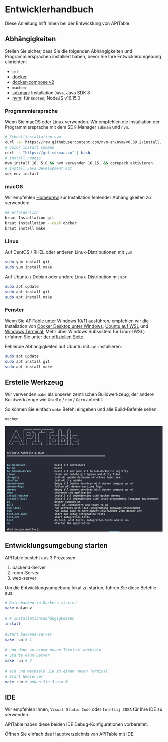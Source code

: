 # Entwicklerhandbuch

Diese Anleitung hilft Ihnen bei der Entwicklung von APITable.

## Abhängigkeiten

Stellen Sie sicher, dass Sie die folgenden Abhängigkeiten und Programmiersprachen installiert haben, bevor Sie Ihre Entwicklerumgebung einrichten:

- `git`
- [docker](https://docs.docker.com/engine/install/)
- [docker-compose v2](https://docs.docker.com/engine/install/)
- `machen`
- [sdkman](https://sdkman.io/): Installation `Java`, Java SDK 8
- [nvm](https://github.com/nvm-sh/nvm): für `Knoten`, NodeJS v16.15.0


### Programmiersprache

Wenn Sie macOS oder Linux verwenden. Wir empfehlen die Installation der Programmiersprache mit dem SDK-Manager `sdkman` und `nvm`.

```bash
# Schnellinstallation nvm
curl -o- https://raw.githubusercontent.com/nvm-sh/nvm/v0.39.2/install. h | bash
# quick install sdkman
curl -s "https://get.sdkman.io" | bash
# install nodejs 
nvm install 16. 5.0 && nvm verwenden 16.15. && corepack aktivieren
# install Java Development Kit
sdk env install
```

### macOS

Wir empfehlen [Homebrew](https://brew.sh/) zur Installation fehlender Abhängigkeiten zu verwenden:

```bash
## erforderlich
braut Installation git
braut Installation --cask docker
braut install make
```

### Linux

Auf CentOS / RHEL oder anderen Linux-Distributionen mit `yum`

```bash
sudo yum install git
sudo yum install make
```

Auf Ubuntu / Debian oder andere Linux-Distribution mit `apt`

```bash
sudo apt update
sudo apt install git
sudo apt install make
```


### Fenster

Wenn Sie APITable unter Windows 10/11 ausführen, empfehlen wir die Installation von [Docker Desktop unter Windows](https://docs.docker.com/desktop/install/windows-install/), [Ubuntu auf WSL](https://ubuntu.com/wsl) und [Windows Terminal](https://aka.ms/terminal), Mehr über Windows Subsystem für Linux (WSL) erfahren Sie unter [der offiziellen Seite](https://learn.microsoft.com/en-us/windows/wsl).

Fehlende Abhängigkeiten auf Ubuntu mit `apt` installieren:

```bash
sudo apt update
sudo apt install git
sudo apt install make
```


## Erstelle Werkzeug

Wir verwenden `make` als unseren zentrischen Buildwerkzeug, der andere Buildwerkzeuge wie `Gradle` / `npm` / `Garn` antreibt.

So können Sie einfach `make` Befehl eingeben und alle Build-Befehle sehen:

```bash
machen
```

![erstelle einen Screenshot](../static/make.png)



## Entwicklungsumgebung starten

APITable besteht aus 3 Prozessen:

1. backend-Server
2. room-Server
3. web-server

Um die Entwicklungsumgebung lokal zu starten, führen Sie diese Befehle aus:

```bash
# Datenbanken in Dockern starten
make dataenv 

# # Installationsabhängigkeiten
install 

#Start backend-server
make run # 1  

# und dann zu einem neuen Terminal wechseln
# Starte Raum-Server
make run # 2

# ein und wechseln Sie zu einem neuen Terminal
# Start Webserver
make run # geben Sie 3 ein #

```




## IDE

Wir empfehlen Ihnen, `Visual Studio Code` oder `Intellij IDEA` für Ihre IDE zu verwenden.

APITable haben diese beiden IDE Debug-Konfigurationen vorbereitet.

Öffnen Sie einfach das Hauptverzeichnis von APITable mit IDE.
